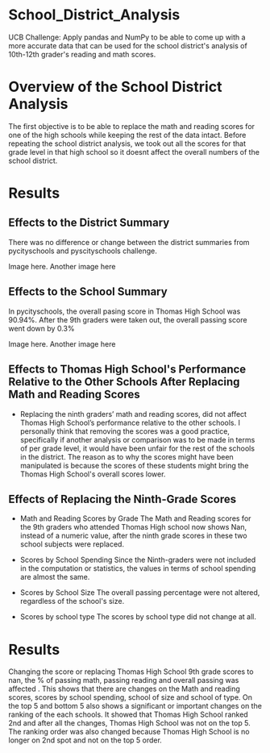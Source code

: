 # School_District_Analysis

UCB Challenge: Apply pandas and NumPy to be able to come up with a more accurate data that can be used for the school district's analysis of 10th-12th grader's reading and math scores.

# Overview of the School District Analysis
The first objective is to be able to replace the math and reading scores for one of the high schools while keeping the rest of the data intact. Before repeating the school district analysis, we took out all the scores for that grade level in that high school so it doesnt affect the overall numbers of the school district.


# Results

## Effects to the District Summary
There was no difference or change between the district summaries from pycityschools and pyscityschools challenge.

Image here.
Another image here
## Effects to the School Summary
In pycityschools, the overall pasing score in Thomas High School was 90.94%. After the 9th graders were taken out, the overall passing score went down by 0.3%

Image here.
Another image here

## Effects to Thomas High School's Performance Relative to the Other Schools After Replacing Math and Reading Scores

* Replacing the ninth graders’ math and reading scores, did not affect Thomas High School’s performance relative to the other schools. I personally think that removing the scores was a good practice, specifically if another analysis or comparison was to be made in terms of per grade level, it would have been unfair for the rest of the schools in the district. The reason as to why the scores might have been manipulated is because the scores of these students might bring the Thomas High School's overall scores lower. 


## Effects of Replacing the Ninth-Grade Scores  

* Math and Reading Scores by Grade
The Math and Reading scores for the 9th graders who attended Thomas High school now shows Nan, instead of a numeric value, after the ninth grade scores in these two school subjects were replaced.

* Scores by School Spending
Since the Ninth-graders were not included in the computation or statistics, the values in terms of school spending are almost the same.

* Scores by School Size
The overall passing percentage were not altered, regardless of the school's size.

* Scores by school type
The scores by school type did not change at all.

# Results

Changing the score or replacing Thomas High School 9th grade scores to nan, the % of passing math, passing reading and overall passing was affected . This shows that there are changes on the Math and reading scores, scores by school spending, school of size and school of type. On the top 5 and bottom 5 also shows a significant or important changes on the ranking of the each schools. It showed that Thomas High School ranked 2nd and after all the changes, Thomas High School was not on the top 5. The ranking order was also changed because Thomas High School is no longer on 2nd spot and not on the top 5 order.
